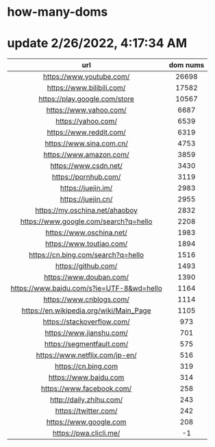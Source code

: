 # how-many-doms

# update 2/26/2022, 4:17:34 AM

url | dom nums
:-: | :-:
https://www.youtube.com/ | 26698
https://www.bilibili.com/ | 17582
https://play.google.com/store | 10567
https://www.yahoo.com/ | 6687
https://yahoo.com/ | 6539
https://www.reddit.com/ | 6319
https://www.sina.com.cn/ | 4753
https://www.amazon.com/ | 3859
https://www.csdn.net/ | 3430
https://pornhub.com/ | 3119
https://juejin.im/ | 2983
https://juejin.cn/ | 2955
https://my.oschina.net/ahaoboy | 2832
https://www.google.com/search?q=hello | 2208
https://www.oschina.net/ | 1983
https://www.toutiao.com/ | 1894
https://cn.bing.com/search?q=hello | 1516
https://github.com/ | 1493
https://www.douban.com/ | 1390
https://www.baidu.com/s?ie=UTF-8&wd=hello | 1164
https://www.cnblogs.com/ | 1114
https://en.wikipedia.org/wiki/Main_Page | 1105
https://stackoverflow.com/ | 973
https://www.jianshu.com/ | 701
https://segmentfault.com/ | 575
https://www.netflix.com/jp-en/ | 516
https://cn.bing.com | 319
https://www.baidu.com | 314
https://www.facebook.com/ | 258
http://daily.zhihu.com/ | 243
https://twitter.com/ | 242
https://www.google.com | 208
https://pwa.clicli.me/ | -1
